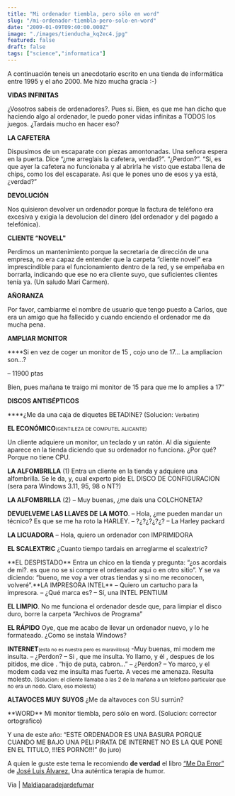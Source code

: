 ```yaml
---
title: "Mi ordenador tiembla, pero sólo en word"
slug: "/mi-ordenador-tiembla-pero-solo-en-word"
date: "2009-01-09T09:40:00.000Z"
image: "./images/tienducha_kq2ec4.jpg"
featured: false
draft: false
tags: ["science","informatica"]
---
```


A continuación teneis un anecdotario escrito en una tienda de informática entre 1995 y el año 2000. Me hizo mucha gracia :-)

**VIDAS INFINITAS**

¿Vosotros sabeis de ordenadores?. Pues si. Bien, es que me han dicho que haciendo algo al ordenador, le puedo poner vidas infinitas a TODOS los juegos. ¿Tardais mucho en hacer eso?

**LA CAFETERA**

Dispusimos de un escaparate con piezas amontonadas. Una señora espera en la puerta. Dice “¿me arreglais la cafetera, verdad?”. “¿Perdon?”. “Si, es que ayer la cafetera no funcionaba y al abrirla he visto que estaba llena de chips, como los del escaparate. Asi que le pones uno de esos y ya está, ¿verdad?”

**DEVOLUCIÓN**

Nos quisieron devolver un ordenador porque la factura de teléfono era excesiva y exigia la devolucion del dinero (del ordenador y del pagado a telefónica).

**CLIENTE “NOVELL"**

Perdimos un mantenimiento porque la secretaria de dirección de una empresa, no era capaz de entender que la carpeta “cliente novell” era imprescindible para el funcionamiento dentro de la red, y se empeñaba en borrarla, indicando que ese no era cliente suyo, que suficientes clientes tenía ya. (Un saludo Mari Carmen).

**AÑORANZA**

Por favor, cambiarme el nombre de usuario que tengo puesto a Carlos, que era un amigo que ha fallecido y cuando enciendo el ordenador me da mucha pena.

**AMPLIAR MONITOR**

****Si en vez de coger un monitor de 15 , cojo uno de 17… La ampliacion son…?

– 11900 ptas

Bien, pues mañana te traigo mi monitor de 15 para que me lo amplies a 17″

**DISCOS ANTISÉPTICOS**

****¿Me da una caja de diquetes BETADINE? (Solucion: <span style="font-size: 85%;">Verbatim)</span>

**EL ECONÓMICO**<span style="font-size: 78%;">(GENTILEZA DE COMPUTEL ALICANTE)</span>

Un cliente adquiere un monitor, un teclado y un ratón. Al día siguiente aparece en la tienda diciendo que su ordenador no funciona. ¿Por qué? Porque no tiene CPU.

**LA ALFOMBRILLA** (1) Entra un cliente en la tienda y adquiere una alfombrilla. Se le da, y, cual experto pide EL DISCO DE CONFIGURACION (sera para Windows 3.11, 95, 98 o NT?)

**LA ALFOMBRILLA** (2) – Muy buenas, ¿me dais una COLCHONETA?

**DEVUELVEME LAS LLAVES DE LA MOTO**. – Hola, ¿me pueden mandar un técnico? Es que se me ha roto la HARLEY. – ?¿?¿?¿?¿? – La Harley packard

**LA LICUADORA** – Hola, quiero un ordenador con IMPRIMIDORA

**EL SCALEXTRIC** ¿Cuanto tiempo tardais en arreglarme el scalextric?

</div><div>**EL DESPISTADO** Entra un chico en la tienda y pregunta: “¿os acordais de mi?. es que no se si compre el ordenador aqui o en otro sitio”. Y se va diciendo: “bueno, me voy a ver otras tiendas y si no me reconocen, volveré”.**LA IMPRESORA INTEL** – Quiero un cartucho para la impresora. – ¿Qué marca es? – Sí, una INTEL PENTIUM

**EL LIMPIO**. No me funciona el ordenador desde que, para limpiar el disco duro, borre la carpeta “Archivos de Programa”

**EL RÁPIDO** Oye, que me acabo de llevar un ordenador nuevo, y lo he formateado. ¿Como se instala Windows?

**INTERNET**<span style="font-size: 78%;">(esta no es nuestra pero es maravillosa)</span> -Muy buenas, mi modem me insulta. – ¿Perdon? – Si , que me insulta. Yo llamo, y él , despues de los pitidos, me dice . “hijo de puta, cabron…” – ¿Perdon? – Yo marco, y el modem cada vez me insulta mas fuerte. A veces me amenaza. Resulta molesto. <span style="font-size: 85%;">(Solucion: el cliente llamaba a las 2 de la mañana a un telefono particular que no era un nodo. Claro, eso molesta)</span>

**ALTAVOCES MUY SUYOS** ¿Me da altavoces con SU surrún?

</div>**WORD** Mi monitor tiembla, pero sólo en word. (Solucion: corrector ortografico)

Y una de este año: “ESTE ORDENADOR ES UNA BASURA PORQUE CUANDO ME BAJO UNA PELI PIRATA DE INTERNET NO ES LA QUE PONE EN EL TITULO, !!!ES PORNO!!!” (lo juro)

A quien le guste este tema le recomiendo **de verdad** el libro [“Me Da Error”](http://www.lulu.com/content/5577682) de [José Luis Álvarez.](http://www.alvarez.cjb.net/libros.htm) Una auténtica terapia de humor.

Via | [Maldiaparadejardefumar](http://maldiaparadejardefumar.blogspot.com/2009/01/mi-ordenador-tiembla-pero-slo-en-word.html)



